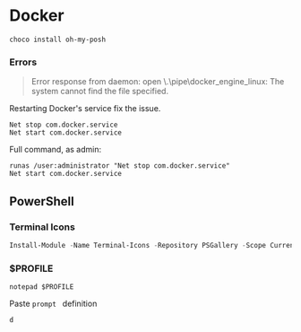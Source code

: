 # Docker

```
choco install oh-my-posh
```



### Errors

>   Error response from daemon: open \\.\pipe\docker_engine_linux: The system cannot find the file specified.

Restarting Docker's service fix the issue.

```
Net stop com.docker.service
Net start com.docker.service
```

Full command, as admin:

```
runas /user:administrator "Net stop com.docker.service"
Net start com.docker.service
```



## PowerShell



### Terminal Icons

```powershell
Install-Module -Name Terminal-Icons -Repository PSGallery -Scope CurrentUser
```



### $PROFILE

```
notepad $PROFILE
```

Paste `prompt ` definition

```
d
```

